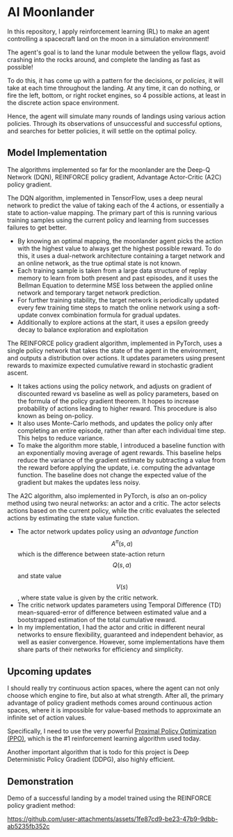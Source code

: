# AI Moonlander

In this repository, I apply reinforcement learning (RL) to make an agent controlling a spacecraft land on the moon in a simulation environment!

The agent's goal is to land the lunar module between the yellow flags, avoid crashing into the rocks around, and complete the landing as fast as possible!

To do this, it has come up with a pattern for the decisions, or *policies*, it will take at each time throughout the landing. At any time, it can do nothing, or fire the left, bottom, or right rocket engines, so 4 possible actions, at least in the discrete action space environment.

Hence, the agent will simulate many rounds of landings using various action policies. Through its observations of unsuccessful and successful options, and searches for better policies, it will settle on the optimal policy.

## Model Implementation

The algorithms implemented so far for the moonlander are the Deep-Q Network (DQN), REINFORCE policy gradient, Advantage Actor-Critic (A2C) policy gradient.

The DQN algorithm, implemented in TensorFlow, uses a deep neural network to predict the value of taking each of the 4 actions, or essentially a state to action-value mapping. The primary part of this is running various training samples using the current policy and learning from successes failures to get better.
- By knowing an optimal mapping, the moonlander agent picks the action with the highest value to always get the highest possible reward. To do this, it uses a dual-network architecture containing a target network and an online network, as the true optimal state is not known.
- Each training sample is taken from a large data structure of replay memory to learn from both present and past episodes, and it uses the Bellman Equation to determine MSE loss between the applied online network and temporary target network prediction.
- For further training stability, the target network is periodically updated every few training time steps to match the online network using a soft-update convex combination formula for gradual updates.
- Additionally to explore actions at the start, it uses a epsilon greedy decay to balance exploration and exploitation

The REINFORCE policy gradient algorithm, implemented in PyTorch, uses a single policy network that takes the state of the agent in the environment, and outputs a distribution over actions. It updates parameters using present rewards to maximize expected cumulative reward in stochastic gradient ascent.
- It takes actions using the policy network, and adjusts on gradient of discounted reward vs baseline as well as policy parameters, based on the formula of the policy gradient theorem. It hopes to increase probability of actions leading to higher reward. This procedure is also known as being on-policy. 
- It also uses Monte-Carlo methods, and updates the policy only after completing an entire episode, rather than after each individual time step. This helps to reduce variance.
- To make the algorithm more stable, I introduced a baseline function with an exponentially moving average of agent rewards. This baseline helps reduce the variance of the gradient estimate by subtracting a value from the reward before applying the update, i.e. computing the advantage function. The baseline does not change the expected value of the gradient but makes the updates less noisy.

The A2C algorithm, also implemented in PyTorch, is *also* an on-policy method using two neural networks: an actor and a critic. The actor selects actions based on the current policy, while the critic evaluates the selected actions by estimating the state value function.
- The actor network updates policy using an *advantage function* $$A^{\pi}(s, a)$$ which is the difference between state-action return $$Q(s, a)$$ and state value $$V(s)$$, where state value is given by the critic network.
- The critic network updates parameters using Temporal Difference (TD) mean-squared-error of difference between estimated value and a bootstrapped estimation of the total cumulative reward.
- In my implementation, I had the actor and critic in different neural networks to ensure flexibility, guaranteed and independent behavior, as well as easier convergence. However, some implementations have them share parts of their networks for efficiency and simplicity. 

## Upcoming updates

I should really try continuous action spaces, where the agent can not only choose which engine to fire, but also at what strength. After all, the primary advantage of policy gradient methods comes around continuous action spaces, where it is impossible for value-based methods to approximate an infinite set of action values. 

Specifically, I need to use the very powerful [Proximal Policy Optimization (PPO)](https://www.mathworks.com/help/reinforcement-learning/ug/proximal-policy-optimization-agents.html), which is the #1 reinforcement learning algorithm used today.

Another important algorithm that is todo for this project is Deep Deterministic Policy Gradient (DDPG), also highly efficient. 

## Demonstration

Demo of a successful landing by a model trained using the REINFORCE policy gradient method:

https://github.com/user-attachments/assets/1fe87cd9-be23-47b9-9dbb-ab5235fb352c
